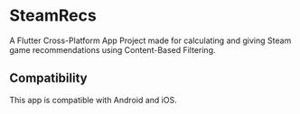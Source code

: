 # SteamRecs

A Flutter Cross-Platform App Project made for calculating and giving Steam game recommendations using Content-Based Filtering.

## Compatibility

This app is compatible with Android and iOS.

